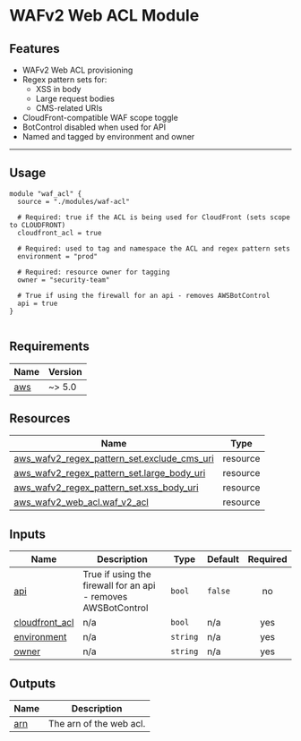 # WAFv2 Web ACL Module

## Features

- WAFv2 Web ACL provisioning
- Regex pattern sets for:
  - XSS in body
  - Large request bodies
  - CMS-related URIs
- CloudFront-compatible WAF scope toggle
- BotControl disabled when used for API
- Named and tagged by environment and owner

---

## Usage

```hcl
module "waf_acl" {
  source = "./modules/waf-acl"

  # Required: true if the ACL is being used for CloudFront (sets scope to CLOUDFRONT)
  cloudfront_acl = true

  # Required: used to tag and namespace the ACL and regex pattern sets
  environment = "prod"

  # Required: resource owner for tagging
  owner = "security-team"

  # True if using the firewall for an api - removes AWSBotControl
  api = true
}


```

<!-- BEGIN_TF_DOCS -->
## Requirements

| Name | Version |
|------|---------|
| <a name="requirement_aws"></a> [aws](#requirement\_aws) | ~> 5.0 |
## Resources

| Name | Type |
|------|------|
| [aws_wafv2_regex_pattern_set.exclude_cms_uri](https://registry.terraform.io/providers/hashicorp/aws/latest/docs/resources/wafv2_regex_pattern_set) | resource |
| [aws_wafv2_regex_pattern_set.large_body_uri](https://registry.terraform.io/providers/hashicorp/aws/latest/docs/resources/wafv2_regex_pattern_set) | resource |
| [aws_wafv2_regex_pattern_set.xss_body_uri](https://registry.terraform.io/providers/hashicorp/aws/latest/docs/resources/wafv2_regex_pattern_set) | resource |
| [aws_wafv2_web_acl.waf_v2_acl](https://registry.terraform.io/providers/hashicorp/aws/latest/docs/resources/wafv2_web_acl) | resource |
## Inputs

| Name | Description | Type | Default | Required |
|------|-------------|------|---------|:--------:|
| <a name="input_api"></a> [api](#input\_api) | True if using the firewall for an api - removes AWSBotControl | `bool` | `false` | no |
| <a name="input_cloudfront_acl"></a> [cloudfront\_acl](#input\_cloudfront\_acl) | n/a | `bool` | n/a | yes |
| <a name="input_environment"></a> [environment](#input\_environment) | n/a | `string` | n/a | yes |
| <a name="input_owner"></a> [owner](#input\_owner) | n/a | `string` | n/a | yes |
## Outputs

| Name | Description |
|------|-------------|
| <a name="output_arn"></a> [arn](#output\_arn) | The arn of the web acl. |
<!-- END_TF_DOCS -->
